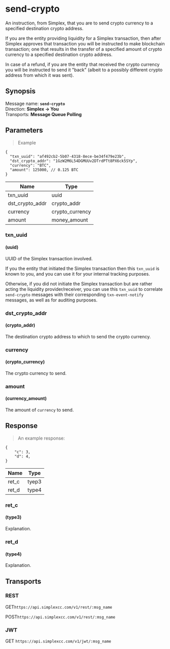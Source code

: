 # send-crypto #

An instruction, from Simplex, that you are to send crypto currency to a specified destination crypto address.

If you are the entity providing liquidity for a Simplex transaction, then after Simplex approves that transaction you will be instructed to make blockchain transaction; one that results in the transfer of a specified amount of crypto currency to a specified destination crypto address.

In case of a refund, if you are the entity that received the crypto currency you will be instructed to send it "back" (albeit to a possibly different crypto address from which it was sent).

## Synopsis ##

Message name: **`send-crypto`**  
Direction: **Simplex &rarr; You**  
Transports: **Message Queue Polling**

## Parameters ##

> Example

```javascript--json
{
  "txn_uuid": "af492cb2-5b07-4318-8ece-be34f479e23b",
  "dst_crypto_addr": "1GzW2M6L54DGMUUv2DTrdPTt8PX6ck5SYp",
  "currency": "BTC",
  "amount": 125000, // 0.125 BTC
}
```

Name | Type |
---- | ---- |
txn_uuid | uuid
dst_crypto_addr | crypto_addr
currency | crypto_currency
amount | money_amount

### txn_uuid ###
#### (uuid)

UUID of the Simplex transaction involved.

If you the entity that initiated the Simplex transaction then this `txn_uuid` is known to you, and you can use it for your internal tracking purposes.

Otherwise, if you did not initiate the Simplex transaction but are rather acting the liquidity provider/receiver, you can use this `txn_uuid` to correlate `send-crypto` messages with their corresponding `txn-event-notify` messages, as well as for auditing purposes.

### dst_crypto_addr ###
#### (crypto_addr)

The destination crypto address to which to send the crypto currency.

### currency ###
#### (crypto_currency)

The crypto currency to send.

### amount ###
#### (currency_amount)

The amount of `currency` to send.

## Response ##

> An example response:

```javascript--json
{
    "c": 3,
    "d": 4,
}
```

Name | Type
---- | ----
ret_c | tyep3
ret_d | type4

### ret_c ###
#### (type3)

Explanation.

### ret_d ###
#### (type4)

Explanation.

## Transports ##

### REST ###

<span class="http-verb http-get">GET</span>`https://api.simplexcc.com/v1/rest/:msg_name`

<span class="http-verb http-post">POST</span>`https://api.simplexcc.com/v1/rest/:msg_name`

### JWT ###

<span class="http-verb http-get">GET</span> `https://api.simplexcc.com/v1/jwt/:msg_name`
